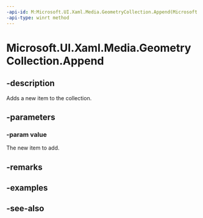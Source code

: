```yaml
---
-api-id: M:Microsoft.UI.Xaml.Media.GeometryCollection.Append(Microsoft.UI.Xaml.Media.Geometry)
-api-type: winrt method
---
```


<!-- Method syntax
public void Append(Windows.UI.Xaml.Media.Geometry value)
-->

# Microsoft.UI.Xaml.Media.GeometryCollection.Append

## -description
Adds a new item to the collection.

## -parameters
### -param value
The new item to add.

## -remarks

## -examples

## -see-also
